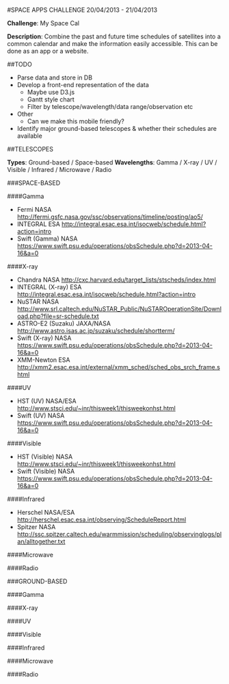 #SPACE APPS CHALLENGE 20/04/2013 - 21/04/2013

**Challenge**: My Space Cal

**Description**: Combine the past and future time schedules of satellites into a common calendar and make the information easily accessible. This can be done as an app or a website.

##TODO
- Parse data and store in DB
- Develop a front-end representation of the data
  - Maybe use D3.js
  - Gantt style chart
  - Filter by telescope/wavelength/data range/observation etc
- Other
  - Can we make this mobile friendly?
- Identify major ground-based telescopes & whether their schedules are available


##TELESCOPES

**Types**: 		Ground-based / Space-based
**Wavelengths**: 	Gamma / X-ray / UV / Visible / Infrared / Microwave / Radio 

###SPACE-BASED

####Gamma
- Fermi				NASA		http://fermi.gsfc.nasa.gov/ssc/observations/timeline/posting/ao5/
- INTEGRAL			ESA 		http://integral.esac.esa.int/isocweb/schedule.html?action=intro
- Swift (Gamma)		NASA		https://www.swift.psu.edu/operations/obsSchedule.php?d=2013-04-16&a=0

####X-ray
- Chandra			NASA		http://cxc.harvard.edu/target_lists/stscheds/index.html
- INTEGRAL (X-ray)	ESA 		http://integral.esac.esa.int/isocweb/schedule.html?action=intro
- NuSTAR			NASA		http://www.srl.caltech.edu/NuSTAR_Public/NuSTAROperationSite/Download.php?file=sr-schedule.txt 
- ASTRO-E2 (Suzaku)	JAXA/NASA	http://www.astro.isas.ac.jp/suzaku/schedule/shortterm/
- Swift (X-ray)		NASA		https://www.swift.psu.edu/operations/obsSchedule.php?d=2013-04-16&a=0
- XMM-Newton		ESA			http://xmm2.esac.esa.int/external/xmm_sched/sched_obs_srch_frame.shtml

####UV
- HST (UV)			NASA/ESA  	http://www.stsci.edu/~inr/thisweek1/thisweekonhst.html
- Swift (UV)		NASA		https://www.swift.psu.edu/operations/obsSchedule.php?d=2013-04-16&a=0

####Visible
- HST (Visible)		NASA		http://www.stsci.edu/~inr/thisweek1/thisweekonhst.html
- Swift (Visible)	NASA		https://www.swift.psu.edu/operations/obsSchedule.php?d=2013-04-16&a=0

####Infrared
- Herschel			NASA/ESA	http://herschel.esac.esa.int/observing/ScheduleReport.html
- Spitzer			NASA		http://ssc.spitzer.caltech.edu/warmmission/scheduling/observinglogs/plan/alltogether.txt

####Microwave

####Radio


###GROUND-BASED

####Gamma

####X-ray

####UV

####Visible

####Infrared

####Microwave

####Radio
